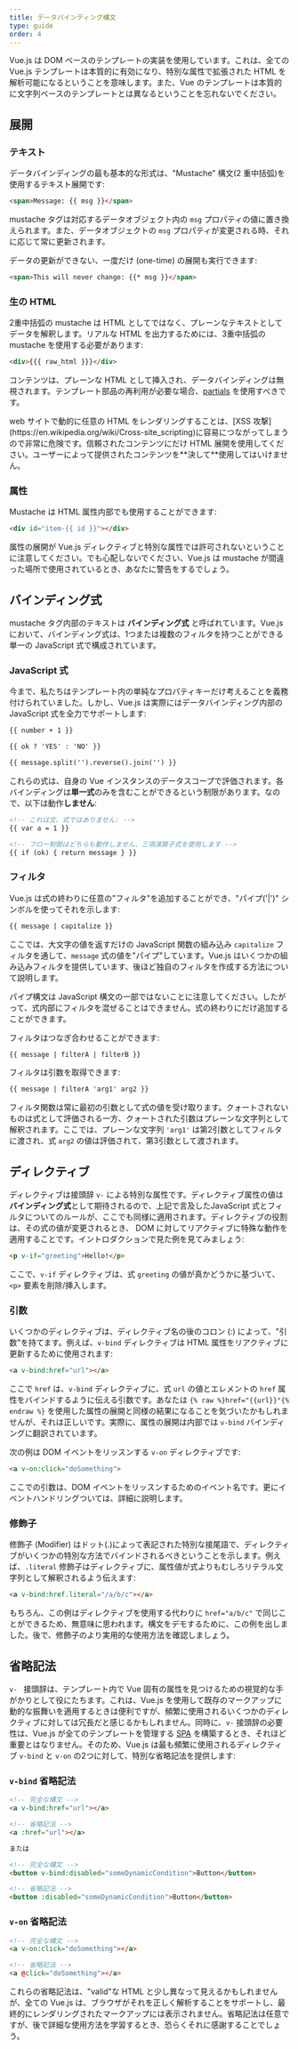 ```yaml
---
title: データバインディング構文
type: guide
order: 4
---
```


Vue.js は DOM ベースのテンプレートの実装を使用しています。これは、全ての Vue.js テンプレートは本質的に有効になり、特別な属性で拡張された HTML を解析可能になるということを意味します。また、Vue のテンプレートは本質的に文字列ベースのテンプレートとは異なるということを忘れないでください。

## 展開

### テキスト

データバインディングの最も基本的な形式は、"Mustache" 構文(2 重中括弧)を使用するテキスト展開です:

``` html
<span>Message: {{ msg }}</span>
```

mustache タグは対応するデータオブジェクト内の `msg` プロパティの値に置き換えられます。また、データオブジェクトの `msg` プロパティが変更される時、それに応じて常に更新されます。

データの更新ができない、一度だけ (one-time) の展開も実行できます:

``` html
<span>This will never change: {{* msg }}</span>
```

### 生の HTML

2重中括弧の mustache は HTML としてではなく、プレーンなテキストとしてデータを解釈します。リアルな HTML を出力するためには、3重中括弧の mustache を使用する必要があります:

``` html
<div>{{{ raw_html }}}</div>
```

コンテンツは、プレーンな HTML として挿入され、データバインディングは無視されます。テンプレート部品の再利用が必要な場合、[partials](/api/#partial) を使用すべきです。

<p class="tip">web サイトで動的に任意の HTML をレンダリングすることは、[XSS 攻撃](https://en.wikipedia.org/wiki/Cross-site_scripting)に容易につながってしまうので非常に危険です。信頼されたコンテンツにだけ HTML 展開を使用してください。ユーザーによって提供されたコンテンツを**決して**使用してはいけません。</p>

### 属性

Mustache は HTML 属性内部でも使用することができます:

``` html
<div id="item-{{ id }}"></div>
```

属性の展開が Vue.js ディレクティブと特別な属性では許可されないということに注意してください。でも心配しないでください、Vue.js は mustache が間違った場所で使用されているとき、あなたに警告をするでしょう。

## バインディング式

mustache タグ内部のテキストは **バインディング式** と呼ばれています。Vue.js において、バインディング式は、1つまたは複数のフィルタを持つことができる単一の JavaScript 式で構成されています。

### JavaScript 式

今まで、私たちはテンプレート内の単純なプロパティキーだけ考えることを義務付けられていました。しかし、Vue.js は実際にはデータバインディング内部の JavaScript 式を全力でサポートします:

``` html
{{ number + 1 }}

{{ ok ? 'YES' : 'NO' }}

{{ message.split('').reverse().join('') }}
```

これらの式は、自身の Vue インスタンスのデータスコープで評価されます。各バインディングは**単一式**のみを含むことができるという制限があります。なので、以下は動作**しません**:

``` html
<!-- これは文、式ではありません: -->
{{ var a = 1 }}

<!-- フロー制御はどちらも動作しません、三項演算子式を使用します -->
{{ if (ok) { return message } }}
```

### フィルタ

Vue.js は式の終わりに任意の"フィルタ"を追加することができ、"パイプ('|')" シンボルを使ってそれを示します:

``` html
{{ message | capitalize }}
```

ここでは、大文字の値を返すだけの JavaScript 関数の組み込み `capitalize` フィルタを通して、`message` 式の値を"パイプ"しています。Vue.js はいくつかの組み込みフィルタを提供しています、後ほど独自のフィルタを作成する方法について説明します。

パイプ構文は JavaScript 構文の一部ではないことに注意してください。したがって、式内部にフィルタを混ぜることはできません。式の終わりにだけ追加することができます。

フィルタはつなぎ合わせることができます:

``` html
{{ message | filterA | filterB }}
```

フィルタは引数を取得できます:

``` html
{{ message | filterA 'arg1' arg2 }}
```

フィルタ関数は常に最初の引数として式の値を受け取ります。クォートされないものは式として評価される一方、クォートされた引数はプレーンな文字列として解釈されます。ここでは、プレーンな文字列 `'arg1'` は第2引数としてフィルタに渡され、式 `arg2` の値は評価されて、第3引数として渡されます。

## ディレクティブ

ディレクティブは接頭辞 `v-` による特別な属性です。ディレクティブ属性の値は**バインディング式**として期待されるので、上記で言及したJavaScript 式とフィルタについてのルールが、ここでも同様に適用されます。ディレクティブの役割は、その式の値が変更されるとき、 DOM に対してリアクティブに特殊な動作を適用することです。イントロダクションで見た例を見てみましょう:

``` html
<p v-if="greeting">Hello!</p>
```

ここで、`v-if` ディレクティブは、式 `greeting` の値が真かどうかに基づいて、`<p>` 要素を削除/挿入します。

### 引数

いくつかのディレクティブは、ディレクティブ名の後のコロン (:) によって、"引数"を持てます。例えば、`v-bind` ディレクティブは HTML 属性をリアクティブに更新するために使用されます:

``` html
<a v-bind:href="url"></a>
```

ここで `href` は、`v-bind` ディレクティブに、式 `url` の値とエレメントの `href` 属性をバインドするように伝える引数です。あなたは `{% raw %}href="{{url}}"{% endraw %}` を使用した属性の展開と同様の結果になることを気づいたかもしれませんが、それは正しいです。実際に、属性の展開は内部では `v-bind` バインディングに翻訳されています。

次の例は DOM イベントをリッスンする `v-on` ディレクティブです:

``` html
<a v-on:click="doSomething">
```

ここでの引数は、DOM イベントをリッスンするためのイベント名です。更にイベントハンドリングついては、詳細に説明します。

### 修飾子

修飾子 (Modifier) はドット(.)によって表記された特別な接尾語で、ディレクティブがいくつかの特別な方法でバインドされるべきということを示します。例えば、`.literal` 修飾子はディレクティブに、属性値が式よりもむしろリテラル文字列として解釈されるよう伝えます:

``` html
<a v-bind:href.literal="/a/b/c"></a>
```

もちろん、この例はディレクティブを使用する代わりに `href="a/b/c"` で同じことができるため、無意味に思われます。構文をデモするために、この例を出しました。後で、修飾子のより実用的な使用方法を確認しましょう。

## 省略記法

`v- ` 接頭辞は、テンプレート内で Vue 固有の属性を見つけるための視覚的な手がかりとして役にたちます。これは、Vue.js を使用して既存のマークアップに動的な振舞いを適用するときは便利ですが、頻繁に使用されるいくつかのディレクティブに対しては冗長だと感じるかもしれません。同時に、`v-` 接頭辞の必要性は、Vue.js が全てのテンプレートを管理する [SPA](https://en.wikipedia.org/wiki/Single-page_application) を構築するとき、それほど重要とはなりません。そのため、Vue.js は最も頻繁に使用されるディレクティブ `v-bind` と `v-on` の2つに対して、特別な省略記法を提供します:

### `v-bind` 省略記法

``` html
<!-- 完全な構文 -->
<a v-bind:href="url"></a>

<!-- 省略記法 -->
<a :href="url"></a>

または

<!-- 完全な構文 -->
<button v-bind:disabled="someDynamicCondition">Button</button>

<!-- 省略記法 -->
<button :disabled="someDynamicCondition">Button</button>
```

### `v-on` 省略記法

``` html
<!-- 完全な構文 -->
<a v-on:click="doSomething"></a>

<!-- 省略記法 -->
<a @click="doSomething"></a>
```

これらの省略記法は、"valid"な HTML と少し異なって見えるかもしれませんが、全ての Vue.js は、ブラウザがそれを正しく解析することをサポートし、最終的にレンダリングされたマークアップには表示されません。省略記法は任意ですが、後で詳細な使用方法を学習するとき、恐らくそれに感謝することでしょう。
